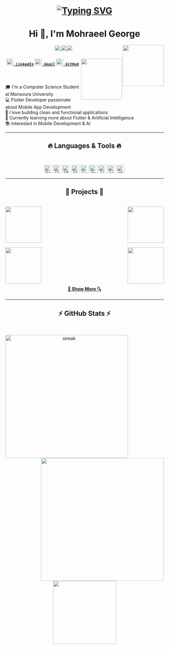 <h1 align="center">
<a href="https://git.io/typing-svg">
 <img src="https://readme-typing-svg.herokuapp.com/?font=Fira+Code&size=27&pause=1000&color=F7006E&background=CBFF4C00&center=true&vCenter=true&width=440&lines=Hi%2C+There!+%F0%9F%91%8B;This+is+Mohraeel+George....;Nice+to+meet+you+%F0%9F%A5%B0" alt="Typing SVG" />
</a>


<h1 align="center">Hi 👋, I'm Mohraeel George</h1>

<img align='right' src="https://media.giphy.com/media/M9gbBd9nbDrOTu1Mqx/giphy.gif" width="130">

<h5 align="center">
  <a href="https://www.linkedin.com/in/username/" target="_blank">
    <img src="https://img.shields.io/badge/LinkedIn-0077B5?style=flat&logo=linkedin&logoColor=white"/>
  </a>
  <a href="mailto:mohraeelgeorge10@gmail.com">
    <img src="https://img.shields.io/badge/Gmail-D14836?style=flat&logo=gmail&logoColor=white"/>
  </a>
  <a href="https://github.com/mohraeel">
    <img src="https://img.shields.io/badge/GitHub-100000?style=flat&logo=github&logoColor=white"/>
  </a>
</h5>


 
<img align='right' src="https://media.giphy.com/media/M9gbBd9nbDrOTu1Mqx/giphy.gif" width="130">

<h5 align="center">
  <code><a href="www.linkedin.com/in/mohraeel-george-418519302" title="LinkedIn Profile"><img width="22" src="https://upload.wikimedia.org/wikipedia/commons/thumb/c/ca/LinkedIn_logo_initials.png"> LinkedIn</a></code>
  <code><a href="mailto:mohraeelgeorge10@gmail.com" title="Gmail"><img width="22" src="images/gmail.png"> Gmail</a></code>
  <code><a href="https://github.com/mohraeel" title="GitHub"><img width="22" src="images/github.svg"> GitHub</a></code>
</h5>

<br>

<p align="left">
  🎓 I'm a Computer Science Student at Mansoura University <br>
  💻 Flutter Developer passionate about Mobile App Development <br>
  🚀 I love building clean and functional applications <br>
  🌱 Currently learning more about Flutter & Artificial Intelligence <br>
  📚 Interested in Mobile Development & AI <br>
</p>

<hr>

<h2 align="center">🔥 Languages & Tools 🔥</h2>
<br>
<p align="center">
  <code><img title="Dart" height="25" src="images/dart.svg"></code>
  <code><img title="Flutter" height="25" src="images/flutter.svg"></code>
  <code><img title="HTML5" height="25" src="images/html5.svg"></code>
  <code><img title="CSS" height="25" src="images/css.svg"></code>
  <code><img title="C++" height="25" src="images/cpp.svg"></code>
  <code><img title="Python" height="25" src="images/python-original.svg"></code>
  <code><img title="Git" height="25" src="images/git-original.svg"></code>
  <code><img title="GitHub" height="25" src="images/github.svg"></code>
  <code><img title="VS Code" height="25" src="images/vscode.png"></code>
</p>

<hr>

<h2 align="center">📱 Projects 📱</h2>
<br>
<div width="100%" align="center">
  <a align="left" href="https://github.com/mohraeel/login-app" title="Login App"><img align="left" height="115" src="https://github-readme-stats.vercel.app/api/pin/?username=mohraeel&repo=login-app&theme=react&border_color=61dafb&border_radius=10"></a>
  <a align="right" href="https://github.com/mohraeel/xo-game" title="XO Game"><img align="right" height="115" src="https://github-readme-stats.vercel.app/api/pin/?username=mohraeel&repo=xo-game&theme=react&border_color=61dafb&border_radius=10"></a>
</div>

<br/><br/><br/><br/><br/><br/>

<div width="100%" align="center">
  <a align="left" href="https://github.com/mohraeel/linear-system-solver" title="Linear System Solver"><img align="left" height="115" src="https://github-readme-stats.vercel.app/api/pin/?username=mohraeel&repo=linear-system-solver&theme=react&border_color=61dafb&border_radius=10"></a>
  <a align="right" href="https://github.com/mohraeel/todo-app" title="To-Do List App"><img align="right" height="115" src="https://github-readme-stats.vercel.app/api/pin/?username=mohraeel&repo=todo-app&theme=react&border_color=61dafb&border_radius=10"></a>
</div>

<br/><br/><br/><br/><br/><br/>

<h4 align="center">
  <a href="https://github.com/mohraeel?tab=repositories" title="Show Repositories">🔎 Show More 🔍</a>
</h4>

<hr>

<h2 align="center">⚡ GitHub Stats ⚡</h2>
<br>
<p align=center>
  <div align=center>
    <img align="left" width=390 src="https://streak-stats.demolab.com/?user=mohraeel&theme=react&border=61dafb&hide_border=true" alt="streak"/>
    <img align="right" width=390 src="https://github-readme-stats.vercel.app/api?username=mohraeel&show_icons=true&theme=react&border_color=61dafb&hide_border=true" />
  </div>
  <br><br><br><br><br><br><br><br><br>
  <div align=center>
    <img height=200 align="center" src="https://github-readme-stats.vercel.app/api/top-langs/?username=mohraeel&layout=compact&theme=react&border_color=61dafb&hide_border=true" />
  </div>
</p>
